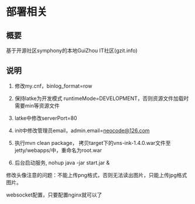 # 部署相关

## 概要

   基于开源社区symphony的本地GuiZhou IT社区(gzit.info)

## 说明

   1. 修改my.cnf，binlog_format=row

   2. 保持latke为开发模式 runtimeMode=DEVELOPMENT，否则资源文件加载时需要min等资源文件

   3. latke中修改serverPort=80

   4. init中修改管理员email，admin.email=neocode@126.com

   5. 执行mvn clean package， 拷贝target下的vns-ink-1.4.0.war文件至jetty/webapps/中，重命名为root.war

   6. 后台启动服务, nohup java -jar start.jar &

   修改头像注意的问题：不能上传png格式，否则无法读出图片，只能上传jpg格式图片。

   websocket配置，只要配置nginx就可以了
   
   
